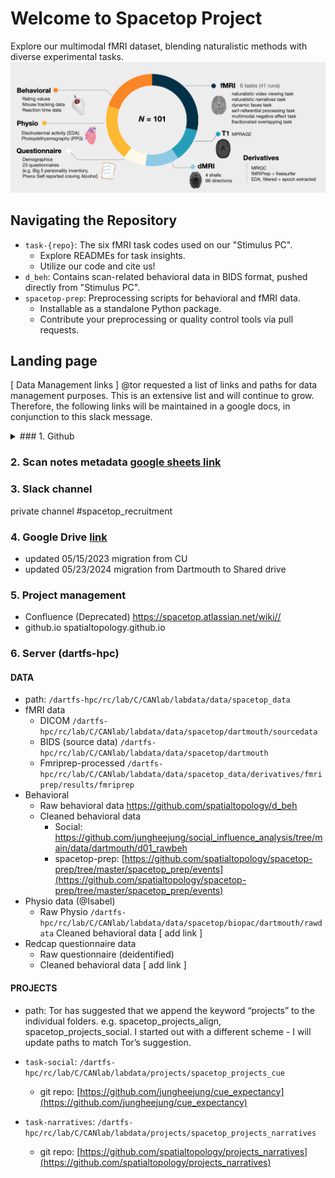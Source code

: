 # Welcome to Spacetop Project 
Explore our multimodal fMRI dataset, blending naturalistic methods with diverse experimental tasks.
<img src="https://github.com/spatialtopology/.github/blob/main/profile/fig1.png" alt="Example Image" width="800">

## Navigating the Repository
* `task-{repo}`: The six fMRI task codes used on our "Stimulus PC".
  * Explore READMEs for task insights.
  * Utilize our code and cite us!
* `d_beh`: Contains scan-related behavioral data in BIDS format, pushed directly from "Stimulus PC".
* `spacetop-prep`: Preprocessing scripts for behavioral and fMRI data.
   * Installable as a standalone Python package.
   * Contribute your preprocessing or quality control tools via pull requests.
<!--
## Hi there 👋

Welcome to the spacetop project: A multimodal fMRI dataset unifying naturalistic processes with a rich array of experimental tasks.
### How to Navigate the repository structure
* `task-repo`: Each fMRI task is coded as a standalone repository. These code were operated on our "Stimulus PC".
    *  Check out each README to get an idea of the task structure.
    *  Feel free to use our code for future experiments. Remember to cite!
* `d_beh`: This repository hosts the scan-related behavioral data that was directly pushed from our "Stimulus PC". See, when we were collecting data, all of the data was saved in a BIDS format, into this git repo. At the end of scanning a participant, we pushed the data to this repository. In other words, this repository hosts the very raw data of the spacetop dataset.
* `spacetopprep`: Alongside, we host scripts that were part of preprocessing the data, whether it was behavioral processing, redcap organization, or fMRI preprocessing related code.
    * Spacetopprep was designed to be a standalone python package. You should be able to install and import as a library. Check out the README for setup description. 
    * If you happend to develop preprocessing code or quality control tools, please do a pull request so that everyone else can utilize your amazing efforts!


**Here are some ideas to get you started:**

🙋‍♀️ A short introduction - what is your organization all about?
🌈 Contribution guidelines - how can the community get involved?
👩‍💻 Useful resources - where can the community find your docs? Is there anything else the community should know?
🍿 Fun facts - what does your team eat for breakfast?
🧙 Remember, you can do mighty things with the power of [Markdown](https://docs.github.com/github/writing-on-github/getting-started-with-writing-and-formatting-on-github/basic-writing-and-formatting-syntax)
-->



## Landing page
[ Data Management links ]
@tor
 requested a list of links and paths for data management purposes. This is an extensive list and will continue to grow. Therefore, the following links will be maintained in a google docs, in conjunction to this slack message.
<details>
 <summary>### 1. Github</summary>
Code
* alignvideo: https://github.com/spatialtopology/alignvideos/releases/tag/v1.0.0-stable
* faces: https://github.com/spatialtopology/faces/releases
* fractional: https://github.com/spatialtopology/fractional_factorials/releases/tag/v.1.0.0
* narratives: https://github.com/spatialtopology/Narratives/releases/tag/v.1.0.0
* shortvideos: https://github.com/spatialtopology/shortvideos/releases/tag/v1.0.0-stable
* social: https://github.com/spatialtopology/social_influence/releases/tag/v1.0.0-stable
* Behavioral https://github.com/spatialtopology/d_beh
* Demographic data [ Redcap ](https://redcap.dartmouth.edu)
</details>

### 2. Scan notes metadata [ google sheets link ]()
  
### 3. Slack channel
private channel
#spacetop_recruitment

### 4. Google Drive [ link ](https://drive.google.com/drive/u/0/folders/0AOBMvoHPv0xkUk9PVA)
* updated 05/15/2023 migration from CU
* updated 05/23/2024 migration from Dartmouth to Shared drive
  
### 5. Project management
* Confluence (Deprecated) https://spacetop.atlassian.net/wiki//
* github.io spatialtopology.github.io

### 6. Server (dartfs-hpc)
#### DATA 
* path: `/dartfs-hpc/rc/lab/C/CANlab/labdata/data/spacetop_data`	
* fMRI data
  * DICOM               `/dartfs-hpc/rc/lab/C/CANlab/labdata/data/spacetop/dartmouth/sourcedata`
  * BIDS (source data)   `/dartfs-hpc/rc/lab/C/CANlab/labdata/data/spacetop/dartmouth`
  * Fmriprep-processed `/dartfs-hpc/rc/lab/C/CANlab/labdata/data/spacetop_data/derivatives/fmriprep/results/fmriprep`
* Behavioral
  * Raw behavioral data https://github.com/spatialtopology/d_beh
  * Cleaned behavioral data
    * Social: https://github.com/jungheejung/social_influence_analysis/tree/main/data/dartmouth/d01_rawbeh
    * spacetop-prep: [https://github.com/spatialtopology/spacetop-prep/tree/master/spacetop_prep/events](https://github.com/spatialtopology/spacetop-prep/tree/master/spacetop_prep/events)
* Physio data (@Isabel)
  * Raw Physio  `/dartfs-hpc/rc/lab/C/CANlab/labdata/data/spacetop/biopac/dartmouth/rawdata`
Cleaned behavioral data [ add link ]
* Redcap questionnaire data 
  * Raw questionnaire (deidentified)
  * Cleaned behavioral data  [ add link ]
 
 
#### PROJECTS 
* path: Tor has suggested that we append the keyword “projects” to the individual folders. e.g. spacetop_projects_align, spacetop_projects_social. I started out with a different scheme - I will update paths to match Tor’s suggestion.

* `task-social`: `/dartfs-hpc/rc/lab/C/CANlab/labdata/projects/spacetop_projects_cue`
  * git repo: [https://github.com/jungheejung/cue_expectancy](https://github.com/jungheejung/cue_expectancy)

* `task-narratives`: `/dartfs-hpc/rc/lab/C/CANlab/labdata/projects/spacetop_projects_narratives`
  * git repo: [https://github.com/spatialtopology/projects_narratives](https://github.com/spatialtopology/projects_narratives)
